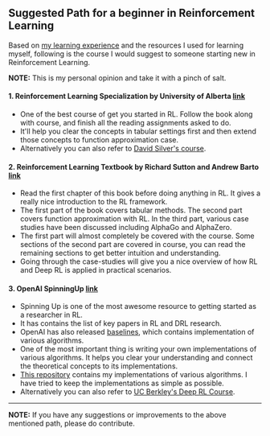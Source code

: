 
## Suggested Path for a beginner in Reinforcement Learning

Based on [my learning experience](./my_path_in_RL.md) and the resources I used for learning myself, following is the course I would suggest to someone starting new in Reinforcement Learning.

**NOTE:** This is my personal opinion and take it with a pinch of salt.

#### 1. Reinforcement Learning Specialization by University of Alberta [link](https://www.coursera.org/specializations/reinforcement-learning)

- One of the best course of get you started in RL. Follow the book along with course, and finish all the reading assignments asked to do.
- It'll help you clear the concepts in tabular settings first and then extend those concepts to function approximation case.
- Alternatively you can also refer to [David Silver's course](https://www.youtube.com/playlist?list=PLqYmG7hTraZDM-OYHWgPebj2MfCFzFObQ).

#### 2. Reinforcement Learning Textbook by Richard Sutton and Andrew Barto [link](http://incompleteideas.net/book/RLbook2018.pdf)

- Read the first chapter of this book before doing anything in RL. It gives a really nice introduction to the RL framework.
- The first part of the book covers tabular methods. The second part covers function approximation with RL. In the third part, various case studies have been discussed including AlphaGo and AlphaZero.
- The first part will almost completely be covered with the course. Some sections of the second part are covered in course, you can read the remaining sections to get better intuition and understanding.
- Going through the case-studies will give you a nice overview of how RL and Deep RL is applied in practical scenarios.

#### 3. OpenAI SpinningUp [link](https://spinningup.openai.com/en/latest/index.html)

- Spinning Up is one of the most awesome resource to getting started as a researcher in RL.
- It has contains the list of key papers in RL and DRL research.
- OpenAI has also released [baselines](https://github.com/openai/baselines), which contains implementation of various algorithms.
- One of the most important thing is writing your own implementations of various algorithms. It helps you clear your understanding and connect the theoretical concepts to its implementations.
- [This repository](https://github.com/kinalmehta/Reinforcement-Learning-Notebooks) contains my implementations of various algorithms. I have tried to keep the implementations as simple as possible.
- Alternatively you can also refer to [UC Berkley's Deep RL Course](http://rail.eecs.berkeley.edu/deeprlcourse/).

---

**NOTE:** If you have any suggestions or improvements to the above mentioned path, please do contribute.
